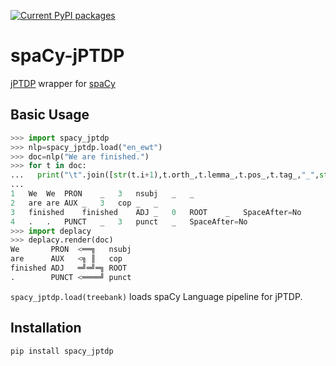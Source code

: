 [![Current PyPI packages](https://badge.fury.io/py/spacy-jptdp.svg)](https://pypi.org/project/spacy-jptdp/)

# spaCy-jPTDP

[jPTDP](https://github.com/datquocnguyen/jPTDP) wrapper for [spaCy](https://spacy.io)

## Basic Usage

```py
>>> import spacy_jptdp
>>> nlp=spacy_jptdp.load("en_ewt")
>>> doc=nlp("We are finished.")
>>> for t in doc:
...   print("\t".join([str(t.i+1),t.orth_,t.lemma_,t.pos_,t.tag_,"_",str(0 if t.head==t else t.head.i+1),t.dep_,"_","_" if t.whitespace_ else "SpaceAfter=No"]))
...
1	We	We	PRON	_	3	nsubj	_	_
2	are	are	AUX	_	3	cop	_	_
3	finished	finished	ADJ	_	0	ROOT	_	SpaceAfter=No
4	.	.	PUNCT	_	3	punct	_	SpaceAfter=No
>>> import deplacy
>>> deplacy.render(doc)
We       PRON  <══╗   nsubj
are      AUX   <╗ ║   cop
finished ADJ   ═╝═╝═╗ ROOT
.        PUNCT <════╝ punct
```

`spacy_jptdp.load(treebank)` loads spaCy Language pipeline for jPTDP.

## Installation

```sh
pip install spacy_jptdp
```

